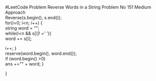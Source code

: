 #LeetCode Problem
Reverse Words in a String Problem No 151 Medium
<br>
Approach 
<br>
Reverse(s.begin(), s.end());
<br>
for(i=0; i<n; i++)
{
<br>
string word = "";
<br>
while(i<n && s[i]! =' '){
<br>
word += s[i];
<br>

i++;
}
<br>
reserve(word.begin(), word.end());
<br>
if (word.begin() >0)
<br>
ans +="" + word;
}

}



